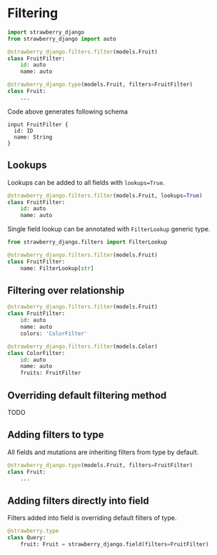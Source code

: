 # Filtering

```python
import strawberry_django
from strawberry_django import auto

@strawberry_django.filters.filter(models.Fruit)
class FruitFilter:
    id: auto
    name: auto
```

```python
@strawberry_django.type(models.Fruit, filters=FruitFilter)
class Fruit:
    ...
```

Code above generates following schema
```schema
input FruitFilter {
  id: ID
  name: String
}
```

## Lookups

Lookups can be added to all fields with `lookups=True`.

```python
@strawberry_django.filters.filter(models.Fruit, lookups=True)
class FruitFilter:
    id: auto
    name: auto
```

Single field lookup can be annotated with `FilterLookup` generic type.

```python
from strawberry_django.filters import FilterLookup

@strawberry_django.filters.filter(models.Fruit)
class FruitFilter:
    name: FilterLookup[str]
```

## Filtering over relationship

```python
@strawberry_django.filters.filter(models.Fruit)
class FruitFilter:
    id: auto
    name: auto
    colors: 'ColorFilter'

@strawberry_django.filters.filter(models.Color)
class ColorFilter:
    id: auto
    name: auto
    fruits: FruitFilter
```

## Overriding default filtering method

TODO


## Adding filters to type

All fields and mutations are inheriting filters from type by default.

```python
@strawberry_django.type(models.Fruit, filters=FruitFilter)
class Fruit:
    ...
```


## Adding filters directly into field

Filters added into field is overriding default filters of type.

```python
@strawberry.type
class Query:
    fruit: Fruit = strawberry_django.field(filters=FruitFilter)
```
